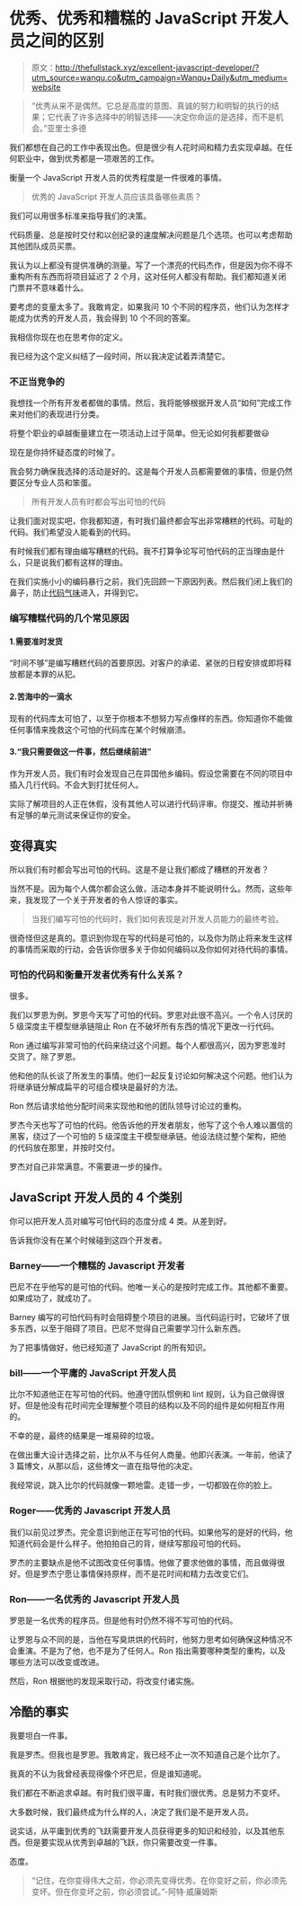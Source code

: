 # 优秀、优秀和糟糕的 JavaScript 开发人员之间的区别

> 原文：<http://thefullstack.xyz/excellent-javascript-developer/?utm_source=wanqu.co&utm_campaign=Wanqu+Daily&utm_medium=website>

> “优秀从来不是偶然。它总是高度的意图、真诚的努力和明智的执行的结果；它代表了许多选择中的明智选择——决定你命运的是选择，而不是机会。”亚里士多德

我们都想在自己的工作中表现出色。但是很少有人花时间和精力去实现卓越。在任何职业中，做到优秀都是一项艰苦的工作。

衡量一个 JavaScript 开发人员的优秀程度是一件很难的事情。

> 优秀的 JavaScript 开发人员应该具备哪些素质？

我们可以用很多标准来指导我们的决策。

代码质量、总是按时交付和以创纪录的速度解决问题是几个选项。也可以考虑帮助其他团队成员买票。

我认为以上都没有提供准确的测量。写了一个漂亮的代码杰作，但是因为你不得不重构所有东西而将项目延迟了 2 个月，这对任何人都没有帮助。我们都知道关闭门票并不意味着什么。

要考虑的变量太多了。我敢肯定，如果我问 10 个不同的程序员，他们认为怎样才能成为优秀的开发人员，我会得到 10 个不同的答案。

我相信你现在也在思考你的定义。

我已经为这个定义纠结了一段时间，所以我决定试着弄清楚它。

### 不正当竞争的

我想找一个所有开发者都做的事情。然后，我将能够根据开发人员“如何”完成工作来对他们的表现进行分类。

将整个职业的卓越衡量建立在一项活动上过于简单。但无论如何我都要做😃

现在是你持怀疑态度的时候了。

我会努力确保我选择的活动是好的。这是每个开发人员都需要做的事情，但是仍然要区分专业人员和笨蛋。

> 所有开发人员有时都会写出可怕的代码

让我们面对现实吧，你我都知道，有时我们最终都会写出非常糟糕的代码。可耻的代码。我们希望没人能看到的代码。

有时候我们都有理由编写糟糕的代码。我不打算争论写可怕代码的正当理由是什么，只是说我们都有这样的理由。

在我们实施小小的编码暴行之前，我们先回顾一下原因列表。然后我们闭上我们的鼻子，防止[代码气味](http://blog.codinghorror.com/code-smells/)进入，并得到它。

### 编写糟糕代码的几个常见原因

#### 1.需要准时发货

“时间不够”是编写糟糕代码的首要原因。对客户的承诺、紧张的日程安排或即将释放都是本罪的从犯。

#### 2.苦海中的一滴水

现有的代码库太可怕了，以至于你根本不想努力写点像样的东西。你知道你不能做任何事情来挽救这个可怕的代码库在某个时候崩溃。

#### 3.“我只需要做这一件事，然后继续前进”

作为开发人员，我们有时会发现自己在异国他乡编码。假设您需要在不同的项目中插入几行代码。不会大到打扰任何人。

实际了解项目的人正在休假，没有其他人可以进行代码评审。你提交、推动并祈祷有足够的单元测试来保证你的安全。

## 变得真实

所以我们有时都会写出可怕的代码。这是不是让我们都成了糟糕的开发者？

当然不是。因为每个人偶尔都会这么做，活动本身并不能说明什么。然而，这些年来，我发现了一个关于开发者的令人惊讶的事实。

> 当我们编写可怕的代码时，我们如何表现是对开发人员能力的最终考验。

很奇怪但这是真的。意识到你现在写的代码是可怕的，以及你为防止将来发生这样的事情而采取的行动，会告诉你很多关于你如何编码以及你如何对待代码的事情。

### 可怕的代码和衡量开发者优秀有什么关系？

很多。

我们以罗恩为例。罗恩今天写了可怕的代码。罗恩对此很不高兴。一个令人讨厌的 5 级深度主干模型继承链阻止 Ron 在不破坏所有东西的情况下更改一行代码。

Ron 通过编写非常可怕的代码来绕过这个问题。每个人都很高兴，因为罗恩准时交货了。除了罗恩。

他和他的队长谈了所发生的事情。他们一起反复讨论如何解决这个问题。他们认为将继承链分解成扁平的可组合模块是最好的方法。

Ron 然后请求给他分配时间来实现他和他的团队领导讨论过的重构。

罗杰今天也写了可怕的代码。他告诉他的开发者朋友，他写了这个令人难以置信的黑客，绕过了一个可怕的 5 级深度主干模型继承链。他设法绕过整个架构，把他的代码放在那里，并按时交付。

罗杰对自己非常满意。不需要进一步的操作。

## JavaScript 开发人员的 4 个类别

你可以把开发人员对编写可怕代码的态度分成 4 类。从差到好。

告诉我你没有在某个时候碰到这四个开发者。

### Barney——一个糟糕的 Javascript 开发者

巴尼不在乎他写的是可怕的代码。他唯一关心的是按时完成工作。其他都不重要。如果成功了，就成功了。

Barney 编写的可怕代码有时会阻碍整个项目的进展。当代码运行时，它破坏了很多东西，以至于阻碍了项目。巴尼不觉得自己需要学习什么新东西。

为了把事情做好，他已经知道了 JavaScript 的所有知识。

### bill——一个平庸的 JavaScript 开发人员

比尔不知道他正在写可怕的代码。他遵守团队惯例和 lint 规则，认为自己做得很好。但是他没有花时间完全理解整个项目的结构以及不同的组件是如何相互作用的。

不幸的是，最终的结果是一堆易碎的垃圾。

在做出重大设计选择之前，比尔从不与任何人商量。他即兴表演。一年前，他读了 3 篇博文，从那以后，这些博文一直在指导他的决定。

我经常说，跳入比尔的代码就像一颗地雷。走错一步，一切都毁在你的脸上。

### Roger——优秀的 Javascript 开发人员

我们以前见过罗杰。完全意识到他正在写可怕的代码。如果他写的是好的代码，他知道代码会是什么样子。他拍拍自己的背，继续写那段可怕的代码。

罗杰的主要缺点是他不试图改变任何事情。他做了要求他做的事情，而且做得很好。但是罗杰宁愿让事情保持原样，而不是花时间和精力去改变它们。

### Ron——一名优秀的 Javascript 开发人员

罗恩是一名优秀的程序员。但是他有时仍然不得不写可怕的代码。

让罗恩与众不同的是，当他在写臭烘烘的代码时，他努力思考如何确保这种情况不会重演。不是为了他，也不是为了任何人。Ron 指出需要哪种类型的重构，以及哪些方法可以改变或改进。

然后，Ron 根据他的发现采取行动，将改变付诸实施。

## 冷酷的事实

我要坦白一件事。

我是罗杰。但我也是罗恩。我敢肯定，我已经不止一次不知道自己是个比尔了。

我真的不认为我曾经表现得像个坏巴尼，但是谁知道呢。

我们都在不断追求卓越。有时我们很平庸，有时我们很优秀。总是努力不变坏。

大多数时候，我们最终成为什么样的人，决定了我们是不是开发人员。

说实话，从平庸到优秀的飞跃需要开发人员获得更多的知识和经验，以及其他东西。但是要实现从优秀到卓越的飞跃，你只需要改变一件事。

态度。

> “记住，在你变得伟大之前，你必须先变得优秀。在你变好之前，你必须先变坏。但在你变坏之前，你必须尝试。”-阿特·威廉姆斯